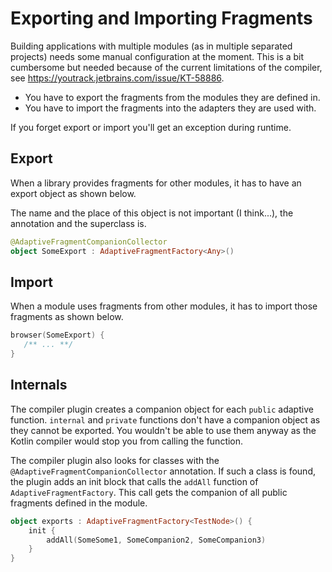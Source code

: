 # Exporting and Importing Fragments

Building applications with multiple modules (as in multiple separated projects) needs some manual 
configuration at the moment. This is a bit cumbersome but needed because of the current limitations 
of the compiler, see https://youtrack.jetbrains.com/issue/KT-58886.

* You have to export the fragments from the modules they are defined in.
* You have to import the fragments into the adapters they are used with.

If you forget export or import you'll get an exception during runtime.

## Export

When a library provides fragments for other modules, it has to have an export object as shown below.

The name and the place of this object is not important (I think...), the annotation and the superclass is.

```kotlin
@AdaptiveFragmentCompanionCollector
object SomeExport : AdaptiveFragmentFactory<Any>()
```

## Import

When a module uses fragments from other modules, it has to import those fragments as shown below.

```kotlin
browser(SomeExport) {
   /** ... **/   
}
```

## Internals

The compiler plugin creates a companion object for each `public` adaptive function.
`internal` and `private` functions don't have a companion object as they cannot be exported. You
wouldn't be able to use them anyway as the Kotlin compiler would stop you from calling the function.

The compiler plugin also looks for classes with the `@AdaptiveFragmentCompanionCollector` annotation. If such
a class is found, the plugin adds an init block that calls the `addAll` function of `AdaptiveFragmentFactory`.
This call gets the companion of all public fragments defined in the module.

```kotlin
object exports : AdaptiveFragmentFactory<TestNode>() {
    init {
        addAll(SomeSome1, SomeCompanion2, SomeCompanion3)
    }
}
```